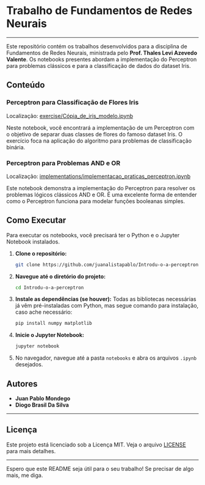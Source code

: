 # Trabalho de Fundamentos de Redes Neurais

-----

Este repositório contém os trabalhos desenvolvidos para a disciplina de Fundamentos de Redes Neurais, ministrada pelo **Prof. Thales Levi Azevedo Valente**. Os notebooks presentes abordam a implementação do Perceptron para problemas clássicos e para a classificação de dados do dataset Iris.

## Conteúdo

### Perceptron para Classificação de Flores Iris

Localização: [exercise/Cópia_de_iris_modelo.ipynb](./exercise/Cópia_de_iris_modelo.ipynb)

Neste notebook, você encontrará a implementação de um Perceptron com o objetivo de separar duas classes de flores do famoso dataset Iris. O exercício foca na aplicação do algoritmo para problemas de classificação binária.

### Perceptron para Problemas AND e OR

Localização: [implementations/implementacao_praticas_perceptron.ipynb](./implementations/implementacoes_praticas_perceptron.ipynb)

Este notebook demonstra a implementação do Perceptron para resolver os problemas lógicos clássicos AND e OR. É uma excelente forma de entender como o Perceptron funciona para modelar funções booleanas simples.

## Como Executar

Para executar os notebooks, você precisará ter o Python e o Jupyter Notebook instalados.

1.  **Clone o repositório:**
    ```bash
    git clone https://github.com/juanalistapablo/Introdu-o-a-perceptron.git
    ```
2.  **Navegue até o diretório do projeto:**
    ```bash
    cd Introdu-o-a-perceptron
    ```
3.  **Instale as dependências (se houver):**
  Todas as bibliotecas necessárias já vêm pré-instaladas com Python, mas segue comando para instalação, caso ache necessário:
    ```bash
    pip install numpy matplotlib
    ```
4.  **Inicie o Jupyter Notebook:**
    ```bash
    jupyter notebook
    ```
5.  No navegador, navegue até a pasta `notebooks` e abra os arquivos `.ipynb` desejados.

## Autores

  * **Juan Pablo Mondego**
  * **Diogo Brasil Da Silva**

-----

## Licença

Este projeto está licenciado sob a Licença MIT. Veja o arquivo [LICENSE](https://www.google.com/search?q=LICENSE) para mais detalhes.

-----

Espero que este README seja útil para o seu trabalho\! Se precisar de algo mais, me diga.


